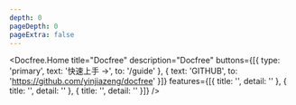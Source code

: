 ```yaml
---
depth: 0
pageDepth: 0
pageExtra: false
---
```


<Docfree.Home
  title="Docfree"
  description="Docfree"
  buttons={[{
    type: 'primary',
    text: '快速上手 →',
    to: '/guide'
  }, {
    text: 'GITHUB',
    to: 'https://github.com/yinjiazeng/docfree'
  }]}
  features={[{
    title: '',
    detail: ''
  }, {
    title: '',
    detail: ''
  }, {
    title: '',
    detail: ''
  }]}
/>

